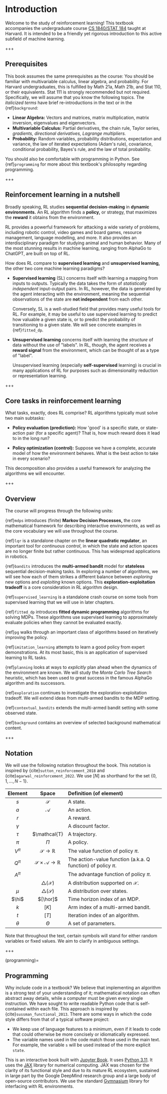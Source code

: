 # Introduction

Welcome to the study of reinforcement learning!
This textbook accompanies the undergraduate course [CS 1840/STAT 184](http://lucasjanson.fas.harvard.edu/CS_Stat_184_0.html) taught at Harvard.
It is intended to be a friendly yet rigorous introduction to this active subfield of machine learning.

+++

## Prerequisites

This book assumes the same prerequisites as the course: You should be familiar with multivariable calculus, linear algebra, and probability.
For Harvard undergraduates, this is fulfilled by Math 21a, Math 21b, and Stat 110, or their equivalents.
Stat 111 is strongly recommended but not required.
Specifically, we will assume that you know the following topics. The _italicized terms_ have brief re-introductions in the text or in the {ref}`background`:

-   **Linear Algebra:** Vectors and matrices, matrix multiplication, matrix
    inversion, eigenvalues and eigenvectors.
-   **Multivariable Calculus:** Partial derivatives, the chain rule, Taylor series, _gradients, directional derivatives, Lagrange multipliers._
-   **Probability:** Random variables, probability distributions,
    expectation and variance, the law of iterated expectations (Adam's rule), covariance, conditional probability, Bayes's rule, and the law of total probability.

You should also be comfortable with programming in Python.
See {ref}`programming` for more about this textbook's philosophy regarding programming.

+++

## Reinforcement learning in a nutshell

Broadly speaking,
RL studies **sequential decision-making** in **dynamic environments.**
An RL algorithm finds a **policy,** or strategy, that maximizes the **reward** it obtains from the environment.

RL provides a powerful framework for attacking a wide variety of problems,
including robotic control, video games and board games, resource management, language modelling, and more.
It also provides an interdisciplinary paradigm for studying animal and human behavior.
Many of the most stunning results in machine learning, ranging from AlphaGo to ChatGPT, are built on top of RL.

How does RL compare to **supervised learning** and **unsupervised learning,**
the other two core machine learning paradigms?

- **Supervised learning** (SL) concerns itself with learning a mapping from inputs to outputs.
  Typically the data takes the form of _statistically independent_ input-output pairs.
  In RL, however, the data is generated by the agent interacting with the environment,
  meaning the sequential observations of the state are **not independent** from each other.

  Conversely, SL is a well-studied field that provides many useful tools for RL.
  For example, it may be useful to use supervised learning to predict how valuable a given state is, or to predict the probability of transitioning to a given state.
  We will see concrete examples in {ref}`fitted_dp`.

- **Unsupervised learning** concerns itself with learning the _structure_ of data without the use of "labels".
  In RL, though, the agent receives a **reward signal** from the environment,
  which can be thought of as a type of "label".

  Unsupervised learning (especially **self-supervised** learning) is crucial in many applications of RL for purposes such as dimensionality reduction or representation learning.

+++

## Core tasks in reinforcement learning

What tasks, exactly, does RL comprise?
RL algorithms typically must solve two main subtasks:

- **Policy evaluation (prediction):**
  How 'good' is a specific state, or state-action pair (for a specific agent)?
  That is, how much reward does it lead to in the long run?

- **Policy optimization (control):**
  Suppose we have a complete, accurate model of how the environment behaves.
  What is the best action to take in every scenario?

This decomposition also provides a useful framework for analyzing the algorithms we will encounter.

<!-- **Recursion (bootstrapping):** How can we "reuse" our current predictions to generate new information? -->

<!-- **Exploration-exploitation tradeoff:** Should we try new actions, or capitalize on actions that we currently believe to be good? -->

+++

## Overview

The course will progress through the following units:

{ref}`mdps` introduces (finite) **Markov Decision Processes,**
the core mathematical framework for describing interactive environments,
as well as the core vocabulary we will use throughout the course.

{ref}`lqr` is a standalone chapter on the **linear quadratic regulator**,
an important tool for *continuous control*,
in which the state and action spaces are no longer finite but rather continuous.
This has widespread applications in robotics.

{ref}`bandits` introduces the **multi-armed bandit** model for **stateless** sequential decision-making tasks.
In exploring a number of algorithms,
we will see how each of them strikes a different balance between _exploring_ new options and _exploiting_ known options.
This **exploration-exploitation tradeoff** is a core consideration in RL algorithm design.

{ref}`supervised_learning` is a standalone crash course on some tools from supervised learning that we will use in later chapters.

{ref}`fitted_dp` introduces **fitted dynamic programming** algorithms for solving MDPs.
These algorithms use supervised learning to approximately evaluate policies when they cannot be evaluated exactly.

{ref}`pg` walks through an important class of algorithms based on iteratively improving the policy.

{ref}`imitation_learning` attempts to learn a good policy from expert demonstrations.
At its most basic, this is an application of supervised learning to RL tasks.

{ref}`planning` looks at ways to _explicitly_ plan ahead when the dynamics of the environment are known.
We will study the _Monte Carlo Tree Search_ heuristic,
which has been used to great success in the famous AlphaGo algorithm and its successors.

{ref}`exploration` continues to investigate the exploration-exploitation tradeoff.
We will extend ideas from multi-armed bandits to the MDP setting.

{ref}`contextual_bandits` extends the multi-armed bandit setting with some observed state.

{ref}`background` contains an overview of selected background mathematical content.

<!-- 
| Chapter | States | Actions | Rewards (or costs) |
|:-------:|:------:|:-------:|:-------:|
| {ref}`bandits` | N/A | Finite | Stochastic |
| {ref}`mdps` | Finite | Finite | Deterministic |
| {ref}`fitted_dp` | Large or continuous | Finite | Deterministic |
| {ref}`lqr` | Continuous | Continuous | Deterministic |
-->

+++

## Notation

We will use the following notation throughout the book.
This notation is inspired by {cite}`sutton_reinforcement_2018` and {cite}`agarwal_reinforcement_2022`.
We use $[N]$ as shorthand for the set $\{ 0, 1, \dots, N-1 \}$.

| Element      | Space                    | Definition (of element)   |
|:------------:|:------------------------:|:--------------------------|
|      $s$     | $\mathcal{S}$            | A state.                  |
|      $a$     | $\mathcal{A}$            | An action.                |
|      $r$     |                          | A reward.                 |
|   $\gamma$   |                          | A discount factor.        |
|    $\tau$    | $\mathcal{T}             | A trajectory.             |
|     $\pi$    | $\Pi$                    | A policy.                 |
|   $V^\pi$    | $\mathcal{S} \to \mathbb{R}$                         | The value function of policy $\pi$.                               |
|   $Q^\pi$    | $\mathcal{S} \times \mathcal{A} \to \mathbb{R}$                         | The action-value function (a.k.a. Q function) of policy $\pi$. |
|   $A^\pi$    |                          | The advantage function of policy $\pi$.    |
|              | $\triangle(\mathcal{X})$ | A distribution supported on $\mathcal{X}$. |
|      $\mu$   | $\triangle(\mathcal{S})$ | A distribution over states.        |
|    $\hi$     |   $[\hor]$               | Time horizon index of an MDP.    |
|    $k$       |   $[K]$                  | Arm index of a multi-armed bandit. |
|    $t$       |   $[T]$                  | Iteration index of an algorithm.  |
|    $\theta$  | $\Theta$                 | A set of parameters. |

Note that throughout the text, certain symbols will stand for either random variables or fixed values.
We aim to clarify in ambiguous settings.

+++

(programming)=
## Programming

Why include code in a textbook?
We believe that implementing an algorithm is a strong test of your understanding of it;
mathematical notation can often abstract away details,
while a computer must be given every single instruction.
We have sought to write readable Python code that is self-contained within each file.
This approach is inspired by {cite}`sussman_functional_2013`.
There are some ways in which the code style differs from that of a typical software project:

- We keep use of language features to a minimum,
  even if it leads to code that could otherwise be more concisely or idiomatically expressed.
- The variable names used in the code match those used in the main text.
  For example, the variable `s` will be used instead of the more explicit `state`.

This is an interactive book built with [Jupyter Book](https://jupyterbook.org/en/stable/intro.html).
It uses [Python 3.11](https://docs.python.org/3.11/contents.html).
It uses the [JAX](https://jax.readthedocs.io/en/latest/index.html) library for numerical computing.
JAX was chosen for the clarity of its functional style and due to its mature RL ecosystem,
sustained in large part by the Google DeepMind research group and a large body of open-source contributors.
We use the standard [Gymnasium](https://gymnasium.farama.org/) library for interfacing with RL environments.
